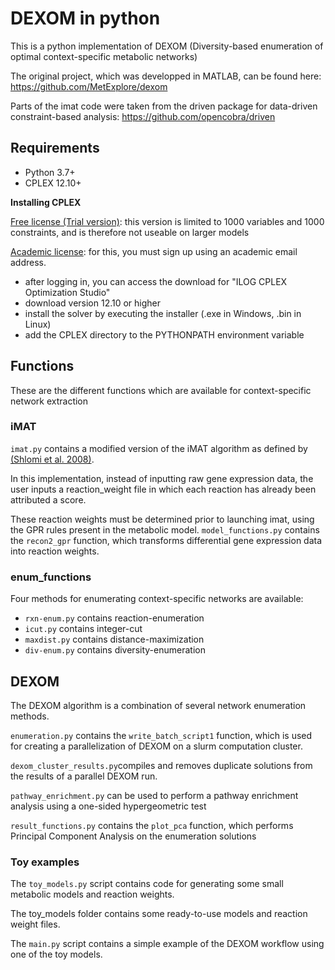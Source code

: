 # DEXOM in python

This is a python implementation of DEXOM (Diversity-based enumeration of optimal context-specific metabolic networks)

The original project, which was developped in MATLAB, can be found here: https://github.com/MetExplore/dexom

Parts of the imat code were taken from the driven package for data-driven constraint-based analysis: https://github.com/opencobra/driven

## Requirements
- Python 3.7+
- CPLEX 12.10+

**Installing CPLEX**

[Free license (Trial version)](https://www.ibm.com/analytics/cplex-optimizer): this version is limited to 1000 variables and 1000 constraints, and is therefore not useable on larger models

[Academic license](https://www.ibm.com/academic/technology/data-science): for this, you must sign up using an academic email address.
 - after logging in, you can access the download for "ILOG CPLEX Optimization Studio"
 - download version 12.10 or higher
 - install the solver by executing the installer (.exe in Windows, .bin in Linux)
 - add the CPLEX directory to the PYTHONPATH environment variable


## Functions

These are the different functions which are available for context-specific network extraction

### iMAT
`imat.py` contains a modified version of the iMAT algorithm as defined by [(Shlomi et al. 2008)](https://pubmed.ncbi.nlm.nih.gov/18711341/).

In this implementation, instead of inputting raw gene expression data, the user inputs a reaction_weight file in which each reaction has already been attributed a score.

These reaction weights must be determined prior to launching imat, using the GPR rules present in the metabolic model.
`model_functions.py` contains the `recon2_gpr` function, which transforms differential gene expression data into reaction weights.

### enum_functions

Four methods for enumerating context-specific networks are available:
- `rxn-enum.py` contains reaction-enumeration
- `icut.py` contains integer-cut
- `maxdist.py` contains distance-maximization
- `div-enum.py` contains diversity-enumeration

## DEXOM

The DEXOM algorithm is a combination of several network enumeration methods.

`enumeration.py` contains the `write_batch_script1` function, which is used for creating a parallelization of DEXOM on a slurm computation cluster.

`dexom_cluster_results.py`compiles and removes duplicate solutions from the results of a parallel DEXOM run.

`pathway_enrichment.py` can be used to perform a pathway enrichment analysis using a one-sided hypergeometric test

`result_functions.py` contains the `plot_pca` function, which performs Principal Component Analysis on the enumeration solutions

### Toy examples
The `toy_models.py` script contains code for generating some small metabolic models and reaction weights.

The toy_models folder contains some ready-to-use models and reaction weight files.

The `main.py` script contains a simple example of the DEXOM workflow using one of the toy models.

